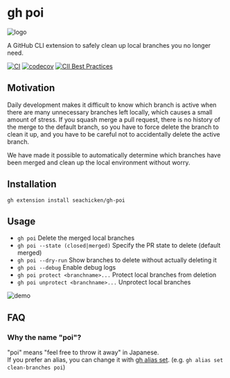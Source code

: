 # gh poi

<img alt="logo" src="https://user-images.githubusercontent.com/5178598/152155497-c06799b7-a95a-44e5-a8a0-a0a9c96ce646.png" />

A GitHub CLI extension to safely clean up local branches you no longer need.

<a href="https://github.com/seachicken/gh-poi/actions/workflows/ci.yml"><img alt="CI" src="https://github.com/seachicken/gh-poi/actions/workflows/ci.yml/badge.svg" /></a>
<a href="https://codecov.io/gh/seachicken/gh-poi"><img alt="codecov" src="https://codecov.io/gh/seachicken/gh-poi/branch/main/graph/badge.svg?token=tcPxPgst2q" /></a>
<a href="https://bestpractices.coreinfrastructure.org/projects/6380"><img alt="CII Best Practices" src="https://bestpractices.coreinfrastructure.org/projects/6380/badge" /></a>

## Motivation

Daily development makes it difficult to know which branch is active when there are many unnecessary branches left locally, which causes a small amount of stress. If you squash merge a pull request, there is no history of the merge to the default branch, so you have to force delete the branch to clean it up, and you have to be careful not to accidentally delete the active branch.

We have made it possible to automatically determine which branches have been merged and clean up the local environment without worry.

## Installation

```
gh extension install seachicken/gh-poi
```

## Usage

- `gh poi` Delete the merged local branches
- `gh poi --state (closed|merged)` Specify the PR state to delete (default merged)
- `gh poi --dry-run` Show branches to delete without actually deleting it
- `gh poi --debug` Enable debug logs
- `gh poi protect <branchname>...` Protect local branches from deletion
- `gh poi unprotect <branchname>...` Unprotect local branches

<img alt="demo" src="https://user-images.githubusercontent.com/5178598/140624593-bf38ded3-388b-4a4b-a5c0-4053f8de51ad.gif" />

## FAQ

### Why the name "poi"?

"poi" means "feel free to throw it away" in Japanese.  
If you prefer an alias, you can change it with [gh alias set](https://cli.github.com/manual/gh_alias_set). (e.g. `gh alias set clean-branches poi`)
